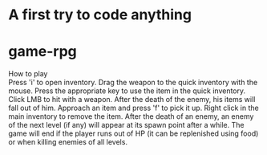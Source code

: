 # A first try to code anything

# game-rpg

<div class='header'>
    How to play
</div>

<div>
    Press 'i' to open inventory. Drag the weapon to the quick inventory with the mouse.
    Press the appropriate key to use the item in the quick inventory.
    Click LMB to hit with a weapon. After the death of the enemy, his items will fall out of him.
    Approach an item and press 'f' to pick it up.
    Right click in the main inventory to remove the item.
    After the death of an enemy, an enemy of the next level (if any) will appear at its spawn point after a while.
    The game will end if the player runs out of HP (it can be replenished using food) or when killing enemies of all levels.
</div>
